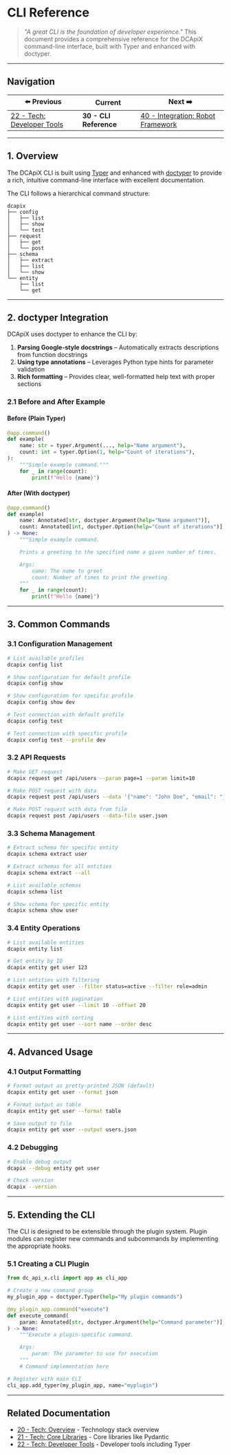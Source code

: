 # CLI Reference

> *"A great CLI is the foundation of developer experience."*
> This document provides a comprehensive reference for the DCApiX command-line
> interface, built with Typer and enhanced with doctyper.

---

## Navigation

| ⬅️ Previous | Current | Next ➡️ |
|-------------|---------|----------|
| [22 - Tech: Developer Tools](22-tech-developer-tools.md) | **30 - CLI Reference** | [40 - Integration: Robot Framework](40-integration-robot-framework.md) |

---

## 1. Overview

The DCApiX CLI is built using [Typer](https://typer.tiangolo.com) and enhanced with [doctyper](https://github.com/audivir/doctyper) to provide a rich, intuitive command-line interface with excellent documentation.

The CLI follows a hierarchical command structure:

```asciidoc
dcapix
├── config
│   ├── list
│   ├── show
│   └── test
├── request
│   ├── get
│   └── post
├── schema
│   ├── extract
│   ├── list
│   └── show
└── entity
    ├── list
    └── get
```

---

## 2. doctyper Integration

DCApiX uses doctyper to enhance the CLI by:

1. **Parsing Google-style docstrings** – Automatically extracts descriptions from function docstrings
2. **Using type annotations** – Leverages Python type hints for parameter validation
3. **Rich formatting** – Provides clear, well-formatted help text with proper sections

### 2.1 Before and After Example

#### Before (Plain Typer)

```python
@app.command()
def example(
    name: str = typer.Argument(..., help="Name argument"),
    count: int = typer.Option(1, help="Count of iterations"),
):
    """Simple example command."""
    for _ in range(count):
        print(f"Hello {name}")
```

#### After (With doctyper)

```python
@app.command()
def example(
    name: Annotated[str, doctyper.Argument(help="Name argument")],
    count: Annotated[int, doctyper.Option(help="Count of iterations")] = 1,
) -> None:
    """Simple example command.

    Prints a greeting to the specified name a given number of times.

    Args:
        name: The name to greet
        count: Number of times to print the greeting
    """
    for _ in range(count):
        print(f"Hello {name}")
```

---

## 3. Common Commands

### 3.1 Configuration Management

```bash
# List available profiles
dcapix config list

# Show configuration for default profile
dcapix config show

# Show configuration for specific profile
dcapix config show dev

# Test connection with default profile
dcapix config test

# Test connection with specific profile
dcapix config test --profile dev
```

### 3.2 API Requests

```bash
# Make GET request
dcapix request get /api/users --param page=1 --param limit=10

# Make POST request with data
dcapix request post /api/users --data '{"name": "John Doe", "email": "john@example.com"}'

# Make POST request with data from file
dcapix request post /api/users --data-file user.json
```

### 3.3 Schema Management

```bash
# Extract schema for specific entity
dcapix schema extract user

# Extract schemas for all entities
dcapix schema extract --all

# List available schemas
dcapix schema list

# Show schema for specific entity
dcapix schema show user
```

### 3.4 Entity Operations

```bash
# List available entities
dcapix entity list

# Get entity by ID
dcapix entity get user 123

# List entities with filtering
dcapix entity get user --filter status=active --filter role=admin

# List entities with pagination
dcapix entity get user --limit 10 --offset 20

# List entities with sorting
dcapix entity get user --sort name --order desc
```

---

## 4. Advanced Usage

### 4.1 Output Formatting

```bash
# Format output as pretty-printed JSON (default)
dcapix entity get user --format json

# Format output as table
dcapix entity get user --format table

# Save output to file
dcapix entity get user --output users.json
```

### 4.2 Debugging

```bash
# Enable debug output
dcapix --debug entity get user

# Check version
dcapix --version
```

---

## 5. Extending the CLI

The CLI is designed to be extensible through the plugin system. Plugin modules can register new commands and subcommands by implementing the appropriate hooks.

### 5.1 Creating a CLI Plugin

```python
from dc_api_x.cli import app as cli_app

# Create a new command group
my_plugin_app = doctyper.Typer(help="My plugin commands")

@my_plugin_app.command("execute")
def execute_command(
    param: Annotated[str, doctyper.Argument(help="Command parameter")],
) -> None:
    """Execute a plugin-specific command.

    Args:
        param: The parameter to use for execution
    """
    # Command implementation here

# Register with main CLI
cli_app.add_typer(my_plugin_app, name="myplugin")
```

---

## Related Documentation

* [20 - Tech: Overview](20-tech-overview.md) - Technology stack overview
* [21 - Tech: Core Libraries](21-tech-core-libraries.md) - Core libraries like Pydantic
* [22 - Tech: Developer Tools](22-tech-developer-tools.md) - Developer tools including Typer
